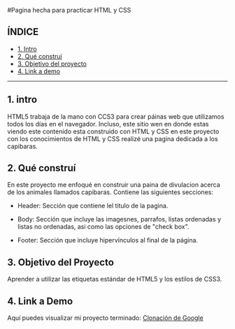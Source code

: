 #Pagina hecha para practicar HTML y CSS

## **ÍNDICE**
* [1. Intro](#)
* [2. Qué construí](#)
* [3. Objetivo del proyecto](#)
* [4. Link a demo](#)

****
## 1. intro
HTML5 trabaja de la mano con CCS3 para crear páinas web que utilizamos todos los días en el navegador. Incluso, este sitio wen en donde estas viendo este contenido esta construido con HTML y CSS en este proyecto con los conocimientos de HTML y CSS realizé una pagina dedicada a los capibaras. 

## 2. Qué construí

En este proyecto me enfoqué en construir una paina de divulacion acerca de los animales llamados capibaras. Contiene las siguientes secciones:

* Header: Sección que contiene lel titulo de la pagina.

* Body: Sección que incluye las imagesnes, parrafos, listas ordenadas y listas no ordenadas, asi como las opciones de "check box".

* Footer: Sección que incluye hipervínculos al final de la página.

## 3. Objetivo del Proyecto
Aprender a utilizar las etiquetas estándar de HTML5 y los estilos de CSS3.

## 4. Link a Demo
Aquí puedes visualizar mi proyecto terminado: [Clonación de Google](https://app.netlify.com/sites/clonagugul/overview)
